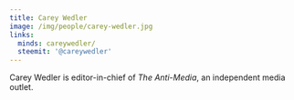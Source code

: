 ```yaml
---
title: Carey Wedler
image: /img/people/carey-wedler.jpg
links:
  minds: careywedler/
  steemit: '@careywedler'
---
```


Carey Wedler is editor-in-chief of _The Anti-Media_, an independent media
outlet.
